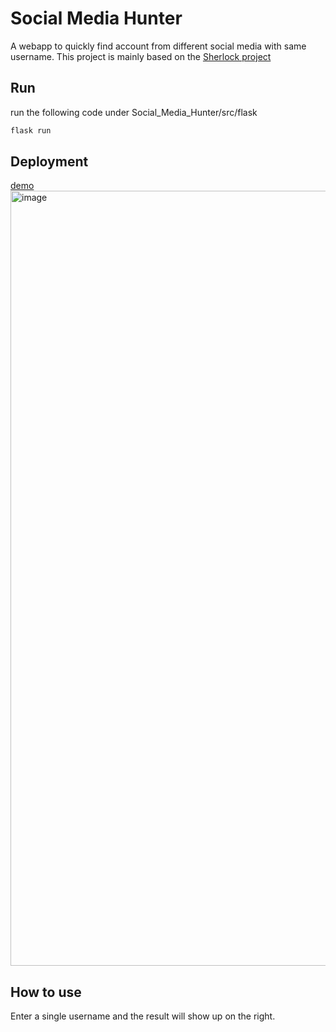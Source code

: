 # Social Media Hunter
A webapp to quickly find account from different social media with same username.
This project is mainly based on the [Sherlock project](https://github.com/sherlock-project/sherlock)

## Run
run the following code under Social_Media_Hunter/src/flask
```python
flask run
```
## Deployment 
[demo](https://ancient-plains-88723.herokuapp.com/)
<img width="1240" alt="image" src="https://user-images.githubusercontent.com/10794555/201176042-7c716e3b-56c3-4fa5-98f5-c58337bf4e64.png">

## How to use
Enter a single username and the result will show up on the right.

